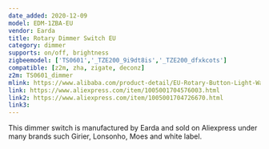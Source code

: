 ```yaml
---
date_added: 2020-12-09
model: EDM-1ZBA-EU
vendor: Earda
title: Rotary Dimmer Switch EU
category: dimmer
supports: on/off, brightness
zigbeemodel: ['TS0601','_TZE200_9i9dt8is','_TZE200_dfxkcots']
compatible: [z2m, zha, zigate, deconz]
z2m: TS0601_dimmer
mlink: https://www.alibaba.com/product-detail/EU-Rotary-Button-Light-Wall-Switch_1600076552700.html
link: https://www.aliexpress.com/item/1005001704576003.html
link2: https://www.aliexpress.com/item/1005001704726670.html
link3: 
---
```

This dimmer switch is manufactured by Earda and sold on Aliexpress under many brands such Girier, Lonsonho, Moes and white label. 
